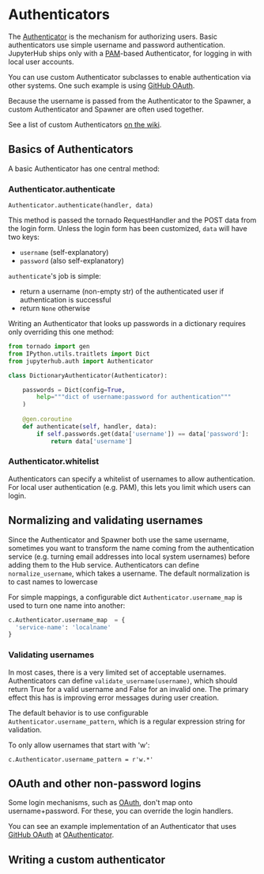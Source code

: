 # Authenticators

The [Authenticator][] is the mechanism for authorizing users.
Basic authenticators use simple username and password authentication.
JupyterHub ships only with a [PAM][]-based Authenticator,
for logging in with local user accounts.

You can use custom Authenticator subclasses to enable authentication via other systems.
One such example is using [GitHub OAuth][].

Because the username is passed from the Authenticator to the Spawner,
a custom Authenticator and Spawner are often used together.

See a list of custom Authenticators [on the wiki](https://github.com/jupyterhub/jupyterhub/wiki/Authenticators).


## Basics of Authenticators

A basic Authenticator has one central method:

### Authenticator.authenticate

    Authenticator.authenticate(handler, data)

This method is passed the tornado RequestHandler and the POST data from the login form.
Unless the login form has been customized, `data` will have two keys:

- `username` (self-explanatory)
- `password` (also self-explanatory)

`authenticate`'s job is simple:

- return a username (non-empty str)
  of the authenticated user if authentication is successful
- return `None` otherwise

Writing an Authenticator that looks up passwords in a dictionary
requires only overriding this one method:

```python
from tornado import gen
from IPython.utils.traitlets import Dict
from jupyterhub.auth import Authenticator

class DictionaryAuthenticator(Authenticator):

    passwords = Dict(config=True,
        help="""dict of username:password for authentication"""
    )
    
    @gen.coroutine
    def authenticate(self, handler, data):
        if self.passwords.get(data['username']) == data['password']:
            return data['username']
```

### Authenticator.whitelist

Authenticators can specify a whitelist of usernames to allow authentication.
For local user authentication (e.g. PAM), this lets you limit which users
can login.


## Normalizing and validating usernames

Since the Authenticator and Spawner both use the same username,
sometimes you want to transform the name coming from the authentication service
(e.g. turning email addresses into local system usernames) before adding them to the Hub service.
Authenticators can define `normalize_username`, which takes a username.
The default normalization is to cast names to lowercase

For simple mappings, a configurable dict `Authenticator.username_map` is used to turn one name into another:

```python
c.Authenticator.username_map  = {
  'service-name': 'localname'
}
```

### Validating usernames

In most cases, there is a very limited set of acceptable usernames.
Authenticators can define `validate_username(username)`,
which should return True for a valid username and False for an invalid one.
The primary effect this has is improving error messages during user creation.

The default behavior is to use configurable `Authenticator.username_pattern`,
which is a regular expression string for validation.

To only allow usernames that start with 'w':

    c.Authenticator.username_pattern = r'w.*'


## OAuth and other non-password logins

Some login mechanisms, such as [OAuth][], don't map onto username+password.
For these, you can override the login handlers.

You can see an example implementation of an Authenticator that uses [GitHub OAuth][]
at [OAuthenticator][].


## Writing a custom authenticator

[Authenticator]: https://github.com/jupyterhub/jupyterhub/blob/master/jupyterhub/auth.py
[PAM]: https://en.wikipedia.org/wiki/Pluggable_authentication_module
[OAuth]: https://en.wikipedia.org/wiki/OAuth
[GitHub OAuth]: https://developer.github.com/v3/oauth/
[OAuthenticator]: https://github.com/jupyterhub/oauthenticator


